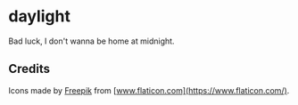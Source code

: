 # daylight

Bad luck, I don't wanna be home at midnight.

## Credits

Icons made by [Freepik](https://www.flaticon.com/authors/freepik) from [www.flaticon.com](https://www.flaticon.com/).

